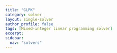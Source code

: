 ```yaml
---
title: "GLPK"
category: solver
layout: single-solver
author_profile: false
tags: [Mixed-integer linear programming solver]
excerpt:
sidebar:
  nav: "solvers"
---
```

